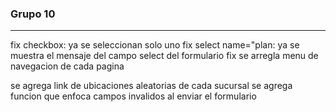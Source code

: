 ### Grupo 10
---
fix checkbox: ya se seleccionan solo uno
fix select name="plan: ya se muestra el mensaje del campo select del formulario
fix se arregla menu de navegacion de cada pagina


se agrega link de ubicaciones aleatorias de cada sucursal
se agrega funcion que enfoca campos invalidos al enviar el formulario
